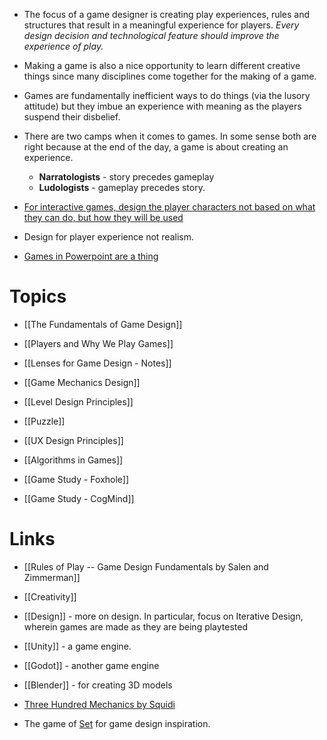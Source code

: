 * The focus of a game designer is creating play experiences, rules and structures that result in a meaningful experience for players. *Every design decision and technological feature should improve the experience of play.*

* Making a game is also a nice opportunity to learn different creative things since many disciplines come together for the making of a game.

* Games are fundamentally inefficient ways to do things (via the lusory attitude) but they imbue an experience with meaning as the players suspend their disbelief.



* There are two camps when it comes to games. In some sense both are right because at the end of the day, a game is about creating an experience. 
	* **Narratologists** - story precedes gameplay 
	* **Ludologists** - gameplay precedes story.

* [For interactive games, design the player characters not based on what they can do, but how they will be used](https://www.youtube.com/watch?v=7EpgjR-k3fE)
* Design for player experience not realism. 


* [Games in Powerpoint are a thing](https://www.youtube.com/watch?v=KDUiw2BHE5Y)
# Topics
* [[The Fundamentals of Game Design]]
* [[Players and Why We Play Games]]
* [[Lenses for Game Design - Notes]]
* [[Game Mechanics Design]]
* [[Level Design Principles]]
* [[Puzzle]]
* [[UX Design Principles]]
* [[Algorithms in Games]]


* [[Game Study - Foxhole]]
* [[Game Study - CogMind]]

# Links
* [[Rules of Play -- Game Design Fundamentals by Salen and Zimmerman]]
* [[Creativity]]
* [[Design]] - more on design. In particular, focus on Iterative Design, wherein games are made as they are being playtested 

* [[Unity]] - a game engine.
* [[Godot]] - another game engine 
* [[Blender]] - for creating 3D models

* [Three Hundred Mechanics by Squidi](https://www.squidi.net/three/)
* The game of [Set](https://www.youtube.com/watch?v=EkFX9jUJPKk) for game design inspiration.
